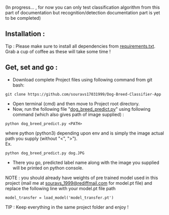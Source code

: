 (In progress... , for now you can only test classification algorithm from this part of documentation but recognition/detection documentation part is yet to be completed)     
## Installation :     
Tip : Please make sure to install all dependencies from [requirements.txt](https://github.com/souravs17031999/Dog-Breed-Classifier-App/blob/master/requirements.txt).       
Grab a cup of coffee as these will take some time !      
## Get, set and go :        
* Download complete Project files using following command from git bash:       
```
git clone https://github.com/souravs17031999/Dog-Breed-Classifier-App      
```     
* Open terminal (cmd) and then move to Project root directory.   
* Now, run the following file "[dog_breed_predict.py](https://github.com/souravs17031999/Dog-Breed-Classifier-App/blob/master/dog_breed_predict.py)" using following command (which also gives path of image supplied) :     
```
python dog_breed_predict.py <PATH>
```  
where python (python3) depending upon env and <PATH> is simply the image actual path you supply (without "<", ">").    
Ex.  
 
``` 
python dog_breed_predict.py dog.JPG
```    
* There you go, predicted label name along with the image you supplied will be printed on python console.  

NOTE : you should already have weights of pre trained model used in this project (mail me at souravs_1999@rediffmail.com for model.pt file) and replace the following line with your model.pt file path   
```
model_transfer = load_model('model_transfer.pt')   
```
TIP : Keep everything in the same project folder and enjoy !     
